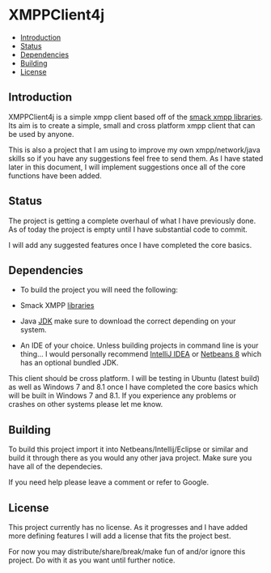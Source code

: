 # XMPPClient4j

* [Introduction](#introduction)
* [Status](#status)
* [Dependencies](#dependencies)
* [Building](#building)
* [License](#license)

## Introduction

XMPPClient4j is a simple xmpp client based off of the [smack xmpp libraries](http://www.igniterealtime.org/projects/smack/index.jsp "Smack XMPP").
Its aim is to create a simple, small and cross platform xmpp client that can be used by anyone. 

This is also a project that I am using to improve my own xmpp/network/java skills so if you have any suggestions feel free to send them.
As I have stated later in this document, I will implement suggestions once all of the core functions have been added.


## Status

The project is getting a complete overhaul of what I have previously done. As of today the project is empty until I have substantial code to commit. 

I will add any suggested features once I have completed the core basics.

## Dependencies

*    To build the project you will need the following:

  *    Smack XMPP [libraries](http://www.igniterealtime.org/projects/smack/index.jsp "Smack XMPP")
  *    Java [JDK](http://www.oracle.com/technetwork/java/javase/downloads/jdk7-downloads-1880260.html "JDK 7") make sure to download the correct depending on your system.
  *    An IDE of your choice. Unless building projects in command line is your thing... I would personally recommend [IntelliJ IDEA](http://www.jetbrains.com/idea/download/ "IntelliJ IDEA") or [Netbeans 8](https://netbeans.org/downloads/ "Netbeans 8") which has an optional bundled JDK.

This client should be cross platform. I will be testing in Ubuntu (latest build) as well as Windows 7 and 8.1 once I have completed the core basics which will be built in Windows 7 and 8.1.
If you experience any problems or crashes on other systems please let me know.


## Building

To build this project import it into Netbeans/Intellij/Eclipse or similar and build it through there as you would any other java project. Make sure you have all of the dependecies. 

If you need help please leave a comment or refer to Google.

## License

This project currently has no license. As it progresses and I have added more defining features I will add a license that fits the project best.

For now you may distribute/share/break/make fun of and/or ignore this project. Do with it as you want until further notice. 